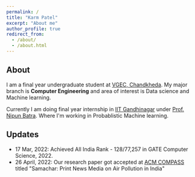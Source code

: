 ```yaml
---
permalink: /
title: "Karm Patel"
excerpt: "About me"
author_profile: true
redirect_from: 
  - /about/
  - /about.html
---
```


## About
I am a final year undergraduate student at [VGEC, Chandkheda](https://www.vgecg.ac.in/). My major branch is **Computer Engineering** and area of interest is Data science and Machine  learning. 

Currently I am doing final year internship in [IIT Gandhinagar](https://www.iitgn.ac.in/) under [Prof. Nipun Batra](https://nipunbatra.github.io/). Where I'm working in Probablistic Machine learning.

## Updates

- 17 Mar, 2022: Achieved All India Rank - 128/77,257 in GATE Computer Science, 2022.
- 26 April, 2022: Our research paper got accepted at [ACM COMPASS](https://compass.acm.org/) titled "Samachar: Print News Media on Air Pollution in India" 